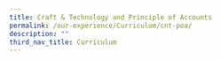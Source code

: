 ```yaml
---
title: Craft & Technology and Principle of Accounts
permalink: /our-experience/Curriculum/cnt-poa/
description: ""
third_nav_title: Curriculum
---
```

